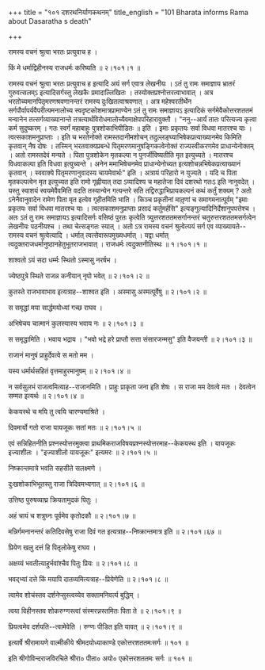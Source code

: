 +++
title = "१०१ दशरथनिर्याणकथनम्"
title_english = "101 Bharata informs Rama about Dasaratha s death"

+++


रामस्य वचनं श्रुत्वा भरतः प्रत्युवाच ह ।  

किं मे धर्माद्विहीनस्य राजधर्मः करिष्यति  ॥  २।१०१।१  ॥   

रामस्य वचनं श्रुत्वा भरतः प्रत्युवाच ह इत्यादि अयं सर्ग एवात्र लेखनीयः ।
ऽतं तु रामः समाज्ञाय भ्रातरं गुरुवत्सलम्ऽ इत्यादिसर्गस्तु लेखकैः
प्रमादाल्लिखितः । तस्योक्तप्रश्नोत्तरत्वाभावात् । अत्र
भरतोच्यमानपितृमरणश्रवणानन्तरं रामस्य दुःखितत्वाश्रवणात् । अत्र
महेश्वरतीर्थेन सर्गपौर्वापर्यवैपरीत्यमनालोच्य
स्वदृष्टकोशमात्रप्रामाण्येन ऽतं तु रामः समाज्ञायऽ इत्यादिकं
सर्गमेवैकोत्तरशततमं मन्वानेन तत्सर्गव्याख्यानान्ते
तत्रत्यार्थविरोधमालोच्यैवमाक्षेपपरिहारावुक्तौ । "ननु--आर्यं तातः
परित्यज्य कृत्वा कर्म सुदुष्करम् । गतः स्वर्गं महाबाहुः
पुत्रशोकाभिपीडितः  ॥  इति । इमाः प्रकृतयः सर्वा विधवा मातरश्च याः ।
त्वत्सकाशमनुप्राप्ताः । इति च भरतेनोक्ते रामस्तदानीमशोचन्
तदुल्लङ्घ्याभिषेकप्रत्याख्यानमेव किमिति कृतवान् नैष दोषः । तस्मिन्
भरतवाक्यप्रबन्धे पितृमरणमानुषङ्गिकत्वेनोक्तं राज्यस्वीकरणमेव
प्राधान्येनोक्तम् । अतो रामस्तदेवं मन्यते । पिता पुत्रशोकेन मृतकल्पा न
पुनर्जीविष्यतीति मृत इत्युच्यते । मातरश्च विधवाकल्पा इति विधवा
इत्युच्यन्ते । अनेन ममाभिषेचनमेव प्राधान्येनोच्यत
इत्यशोचन्नभिषेकप्रत्याख्यानं कृतवान् । स्ववाक्ये पितृमरणानुवादस्य
चायमेवार्थः" इति । अत्रायं परिहारो न युज्यते । यदि च पिता मृतकल्पत्वेन
मृत इत्युच्यत इति रामो गृह्णीयात् तदा ऽव्यादिश्य च महातेजा दिवं दशरथो
गतःऽ इति नानुवदेत् । यस्तु स्वाशयं स्वयमेवैवमिति वदति तस्यान्येन
गत्यन्तरे सति तद्विरुद्धाभिप्रायकल्पनं कथं कर्तुं शक्यम् ? अतो
ऽनेनैवानुवादेन रामेण पिता मृत इत्येव गृहीतमिति भाति । किञ्च प्रकृतीनां
मातृ़णां च समागमनात्पूर्वम् "इमाः प्रकृतयः सर्वा विधवा मातरश्च याः ।
त्वत्सकाशमनुप्राप्ताः प्रसादं कर्तुमर्हसि"
इत्यङ्गुल्यादिनिर्देशानुपपत्तेश्च । अतः ऽतं तु रामः समाज्ञायऽ
इत्यादिसर्गः वसिष्ठं पुरतः कृत्वेति त्र्युत्तरशततमसर्गानन्तरं
चतुरुत्तरशततमसर्गत्वेन लेखनीयः पठनीयश्च । तथा चेत्सङ्गतः स्यात् । अतो
ऽत्र रामस्य वचनं श्रुत्वेत्ययं सर्ग एव व्याख्यायते--रामस्य वचनं
श्रुत्वेत्यादि । धर्मात् त्वत्सेवारूपमुख्यधर्मात् । यद्वा धर्मात्
त्वदुक्तराजधर्मानुष्ठानहेतुभूतराजभावात् । राजधर्मः त्वदुक्तनीतिस्थः  ॥ 
१।१०१।१  ॥   

  

शाश्वतो ऽयं सदा धर्म्मः स्थितो ऽस्मासु नरर्षभ ।  

ज्येष्ठपुत्रे स्थिते राजन्न कनीयान् नृपो भवेत्  ॥  २।१०१।२  ॥   

कुतस्ते राजभावाभाव इत्यत्राह--शाश्वत इति । अस्मासु अस्मत्पूर्वेषु  ॥ 
२।१०१।२  ॥   

  

स समृद्धां मया सार्द्धमयोध्यां गच्छ राघव ।  

अभिषेचय चात्मानं कुलस्यास्य भवाय नः  ॥  २।१०१।३  ॥   

स समृद्धामिति । भवाय भद्राय । "भवो भद्रे हरे प्राप्तौ सत्ता संसारजन्मसु"
इति वैजयन्ती  ॥  २।१०१।३  ॥   

  

राजानं मानुषं प्राहुर्देवत्वे स मतो मम ।  

यस्य धर्मार्थसहितं वृत्तमाहुरमानुषम्  ॥  २।१०१।४  ॥   

न सर्वसुलभं राजत्वमित्याह--राजानमिति । प्राहुः प्राकृता जना इति शेषः । स
राजा मम देवत्वे मतः । देवत्वेन सम्मत इत्यर्थः  ॥  २।१०१।४  ॥   

  

केकयस्थे च मयि तु त्वयि चारण्यमाश्रिते ।  

दिवमार्यो गतो राजा यायजूकः सतां मतः  ॥  २।१०१।५  ॥   

एवं सन्निहितनीति प्रश्नस्योत्तरमुक्त्वा
प्राथमिकराजविषयप्रश्नस्योत्तरमाह--केकयस्थ इति । यायजूकः इज्याशीलः ।
"इज्याशीलो यायजूकः" इत्यमरः  ॥  २।१०१।५  ॥   

  

निष्क्रान्तमात्रे भवति सहसीते सलक्ष्मणे ।  

दुःखशोकाभिभूतस्तु राजा त्रिदिवमभ्यगात्  ॥  २।१०१।६  ॥   

उत्तिष्ठ पुरुषव्याघ्र क्रियतामुदकं पितुः ।  

अहं चायं च शत्रुघ्नः पूर्वमेव कृतोदकौ  ॥  २।१०१।७  ॥   

मन्निर्गमनानन्तरं कतिदिवसेषु राजा दिवं गत इत्यत्राह--निष्क्रान्तमात्र
इति  ॥  २।१०१।६७  ॥   

  

प्रियेण खलु दत्तं हि पितृलोकेषु राघव ।  

अक्षय्यं भवतीत्याहुर्भवांश्चैव पितुः प्रियः  ॥  २।१०१।८  ॥   

भवद्भ्यां दत्ते किं मयापि दातव्यमित्यत्राह--प्रियेणेति  ॥  २।१०१।८  ॥   

  

त्वामेव शोचंस्तव दर्शनेप्सुस्त्वय्येव सक्तामनिवर्त्य बुद्धिम् ।  

त्वया विहीनस्तव शोकरुग्णस्त्वां संस्मरन्नस्तमितः पिता ते  ॥  २।१०१।९  ॥   

प्रियत्वमेव दर्शयति--त्वामेवेति । रुग्णः पीडित इति यावत्  ॥  २।१०१।९  ॥   

  

इत्यार्षे श्रीरामायणे वाल्मीकीये श्रीमदयोध्याकाण्डे एकोत्तरशततमःसर्गः  ॥ 
१०१  ॥   

इति श्रीगोविन्दराजविरचिते श्रीरा० पीता० अयो० एकोत्तरशततमः सर्गः  ॥  १०१
 ॥   


